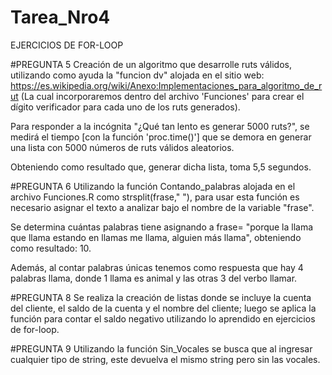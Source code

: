 # Tarea_Nro4
EJERCICIOS DE FOR-LOOP

#PREGUNTA 5
Creación de un algoritmo que desarrolle ruts válidos, utilizando como ayuda la "funcion dv" alojada en el sitio web:
https://es.wikipedia.org/wiki/Anexo:Implementaciones_para_algoritmo_de_rut 
(La cual incorporaremos dentro del archivo 'Funciones' para crear el dígito verificador para cada uno de los ruts generados).

Para responder a la incógnita "¿Qué tan lento es generar 5000 ruts?", se medirá el tiempo [con la función 'proc.time()'] que se demora en generar una lista con 5000 números de ruts válidos aleatorios. 

Obteniendo como resultado que, generar dicha lista, toma 5,5 segundos.

#PREGUNTA 6
Utilizando la función Contando_palabras alojada en el archivo Funciones.R como strsplit(frase," "), para usar esta función es necesario asignar el texto a analizar bajo el nombre de la variable "frase".

Se determina cuántas palabras tiene asignando a frase= "porque la llama que llama estando en llamas me llama, alguien más llama", obteniendo como resultado: 10.

Además, al contar palabras únicas tenemos como respuesta que hay 4 palabras llama, donde 1 llama es animal y las otras 3 del verbo llamar.

#PREGUNTA 8
Se realiza la creación de listas donde se incluye la cuenta del cliente, el saldo de la cuenta y el nombre del cliente; luego se aplica la función para contar el saldo negativo utilizando lo aprendido en ejercicios de for-loop.

#PREGUNTA 9
Utilizando la función Sin_Vocales se busca que al ingresar cualquier tipo de string, este devuelva el mismo string pero sin las vocales.


